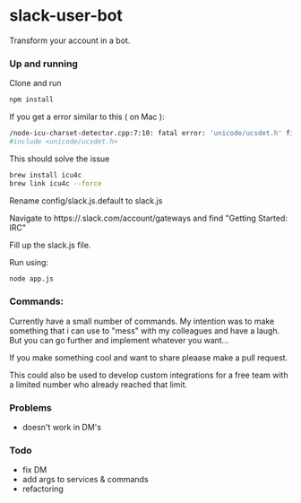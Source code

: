 # slack-user-bot
Transform your account in a bot.

### Up and running
Clone and run
```sh
npm install
```

If you get a error similar to this ( on Mac ):
```sh
/node-icu-charset-detector.cpp:7:10: fatal error: 'unicode/ucsdet.h' file not found
#include <unicode/ucsdet.h>
```
This should solve the issue
```sh
brew install icu4c
brew link icu4c --force
```
Rename config/slack.js.default to slack.js

Navigate to https://<teamname>.slack.com/account/gateways and find "Getting Started: IRC"

Fill up the slack.js file.

Run using:
```sh
node app.js
```

### Commands:
Currently have a small number of commands. My intention was to make something that i can use to "mess" with my colleagues and have a laugh. But you can go further and implement whatever you want...

If you make something cool and want to share pleaase make a pull request.

This could also be used to develop custom integrations for a free team with a limited number who already reached that limit.


### Problems
- doesn't work in DM's

### Todo
- fix DM
- add args to services & commands
- refactoring
